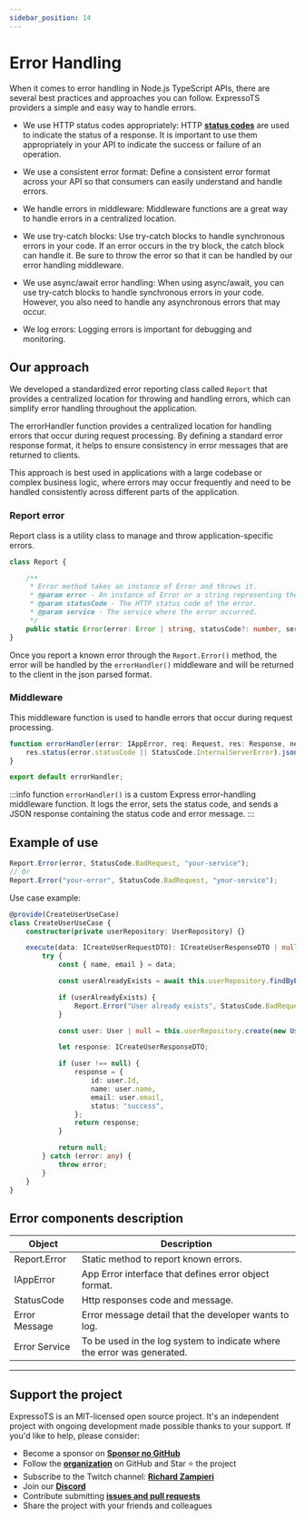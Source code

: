 ```yaml
---
sidebar_position: 14
---
```


# Error Handling

When it comes to error handling in Node.js TypeScript APIs, there are several best practices and approaches you can follow. ExpressoTS providers a simple and easy way to handle errors.

- We use HTTP status codes appropriately: HTTP **[status codes](./status-code.md)** are used to indicate the status of a response. It is important to use them appropriately in your API to indicate the success or failure of an operation.

- We use a consistent error format: Define a consistent error format across your API so that consumers can easily understand and handle errors.

- We handle errors in middleware: Middleware functions are a great way to handle errors in a centralized location.

- We use try-catch blocks: Use try-catch blocks to handle synchronous errors in your code. If an error occurs in the try block, the catch block can handle it. Be sure to throw the error so that it can be handled by our error handling middleware.

- We use async/await error handling: When using async/await, you can use try-catch blocks to handle synchronous errors in your code. However, you also need to handle any asynchronous errors that may occur.

- We log errors: Logging errors is important for debugging and monitoring.

## Our approach

We developed a standardized error reporting class called `Report` that provides a centralized location for throwing and handling errors, which can simplify error handling throughout the application.

The errorHandler function provides a centralized location for handling errors that occur during request processing. By defining a standard error response format, it helps to ensure consistency in error messages that are returned to clients.

This approach is best used in applications with a large codebase or complex business logic, where errors may occur frequently and need to be handled consistently across different parts of the application.

### Report error

Report class is a utility class to manage and throw application-specific errors.

```typescript
class Report {

    /**
     * Error method takes an instance of Error and throws it.
     * @param error - An instance of Error or a string representing the error message.
     * @param statusCode - The HTTP status code of the error.
     * @param service - The service where the error occurred.
     */
    public static Error(error: Error | string, statusCode?: number, service?: string): void { }
}
```

Once you report a known error through the `Report.Error()` method, the error will be handled by the `errorHandler()` middleware and will be returned to the client in the json parsed format.

### Middleware

This middleware function is used to handle errors that occur during request processing.

```typescript
function errorHandler(error: IAppError, req: Request, res: Response, next: NextFunction): void {
    res.status(error.statusCode || StatusCode.InternalServerError).json({statusCode: error.statusCode, error: error.message});
}

export default errorHandler;
```

:::info
function `errorHandler()` is a custom Express error-handling middleware function.
It logs the error, sets the status code, and sends a JSON response containing the status code and error message.
:::

## Example of use

```typescript
Report.Error(error, StatusCode.BadRequest, "your-service");
// Or
Report.Error("your-error", StatusCode.BadRequest, "your-service");
```

Use case example:

```typescript
@provide(CreateUserUseCase)
class CreateUserUseCase {
    constructor(private userRepository: UserRepository) {}

    execute(data: ICreateUserRequestDTO): ICreateUserResponseDTO | null {
        try {
            const { name, email } = data;

            const userAlreadyExists = await this.userRepository.findByEmail(email);

            if (userAlreadyExists) {
                Report.Error("User already exists", StatusCode.BadRequest, "create-user-usecase");
            }

            const user: User | null = this.userRepository.create(new User(name, email));

            let response: ICreateUserResponseDTO;

            if (user !== null) {
                response = {
                    id: user.Id,
                    name: user.name,
                    email: user.email,
                    status: "success",
                };
                return response;
            }

            return null;
        } catch (error: any) {
            throw error;
        }
    }
}
```

## Error components description

| Object          | Description                                                             |
| --------------- | ----------------------------------------------------------------------- |
| Report.Error    | Static method to report known errors.                                    |
| IAppError       | App Error interface that defines error object format.                    |
| StatusCode      | Http responses code and message.                                         |
| Error Message   | Error message detail that the developer wants to log.                    |
| Error Service   | To be used in the log system to indicate where the error was generated.  |

---

## Support the project

ExpressoTS is an MIT-licensed open source project. It's an independent project with ongoing development made possible thanks to your support. If you'd like to help, please consider:

- Become a sponsor on **[Sponsor no GitHub](https://github.com/sponsors/expressots)**
- Follow the **[organization](https://github.com/expressots)** on GitHub and Star ⭐ the project
- Subscribe to the Twitch channel: **[Richard Zampieri](https://www.twitch.tv/richardzampieri)**
- Join our **[Discord](https://discord.com/invite/PyPJfGK)**
- Contribute submitting **[issues and pull requests](https://github.com/expressots/expressots/issues/new/choose)**
- Share the project with your friends and colleagues